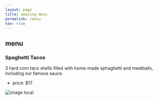 ```yaml
---
layout: page
title: amazing menu
permalink: /menu
nav: true
---
```


## menu
### Spaghetti Tacos
3 hard corn taco shells filled with home-made sphaghetti and meatballs, including our famous sauce.
- price: $17

![image local](./assets/images/)
